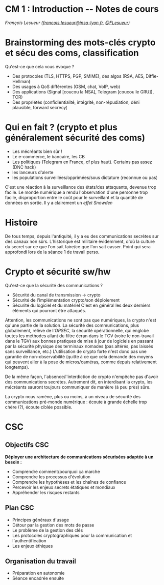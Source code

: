 # CM 1 : Introduction -- Notes de cours

_François Lesueur ([francois.lesueur@insa-lyon.fr](mailto:francois.lesueur@insa-lyon.fr), [@FLesueur](https://twitter.com/FLesueur))_

Brainstorming des mots-clés crypto et sécu des coms, classification
===========

Qu'est-ce que cela vous évoque ?

* Des protocoles (TLS, HTTPS, PGP, SMIME), des algos (RSA, AES, Diffie-Hellman)
* Des usages à QoS différentes (GSM, chat, VoIP, web)
* Des applications (Signal [coucou la NSA], Telegram [coucou le GRU]), TOR)
* Des propriétés (confidientialité, intégrité, non-répudiation, déni plausible, forward secrecy)

Qui en fait ? (crypto et plus généralement sécurité des coms)
=============

* Les mécréants bien sûr !
* Le e-commerce, le bancaire, les CB
* Les politiques (Telegram en France, cf plus haut). Certains pas assez (DNC hack)
* les lanceurs d'alerte
* les populations surveillées/opprimées/sous dictature (reconnue ou pas)

C'est une réaction à la surveillance des états/des attaquants, devenue trop facile. Le monde numérique a rendu l'observation d'une personne trop facile, disproportion entre le coût pour le surveillant et la quantité de données en sortie. Il y a clairement un _effet Snowden_

Histoire
========

De tous temps, depuis l'antiquité, il y a eu des communications secrètes sur des canaux non sûrs. L'historique est militaire évidemment, d'où la culture du secret sur ce que l'on sait faire/ce que l'on sait casser. Point qui sera approfondi lors de la séance 1 de travail perso.


Crypto et sécurité sw/hw
========================

Qu'est-ce que la sécurité des communications ?

* Sécurité du canal de transmission -> crypto
* Sécurité de l'implémentation crypto/son déploiement
* Sécurité du logiciel et du matériel
C'est en général les deux derniers éléments qui pourront être attaqués.

Attention, les communications ne sont pas que numériques, la crypto n'est qu'une partie de la solution. La sécurité des communications, plus globalement, relève de l'_OPSEC_, la sécurité opérationnelle, qui englobe toutes les méthodes allant du filtre écran dans le TGV (voire le non-travail dans le TGV) aux bonnes pratiques de mise à jour de logiciels en passant par la sécurité physique des terminaux nomades (pas altérés, pas laissés sans surveillance, etc.) L'utilisation de crypto forte n'est donc pas une garantie de non-observabilité (quitte à ce que cela demande des moyens qui peuvent aller à la pose de micros/caméras, comme depuis relativement longtemps).

De la même façon, l'absence/l'interdiction de crypto n'empêche pas d'avoir des communications secrètes. Autrement dit, en interdisant la crypto, les mécréants sauront toujours communiquer de manière (à peu près) sûre.

La crypto nous ramène, plus ou moins, à un niveau de sécurité des communications pré-monde numérique : écoute à grande échelle trop chère (?), écoute ciblée possible.

CSC
===

Objectifs CSC
-------------
__Déployer une architecture de communications sécurisées adaptée à un besoin :__

* Comprendre comment/pourquoi ça marche
* Comprendre les processus d'évolution
* Comprendre les hypothèses et les chaînes de confiance
* Percevoir les enjeux secrets étatiques et mondiaux
* Appréhender les risques restants



Plan CSC
--------

* Principes généraux d'usage
* Détour par la gestion des mots de passe
* Le problème de la gestion des clés
* Les protocoles cryptographiques pour la communication et l'authentification
* Les enjeux éthiques

Organisation du travail
-----------------------

* Préparation en autonomie
* Séance encadrée ensuite

